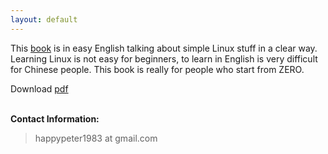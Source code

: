 ```yaml
---
layout: default
---
```


This [book](book/) is in easy English talking about simple Linux stuff in
a clear way. Learning Linux is not easy for beginners, to learn in English is
very difficult for Chinese people. This book is really for people who start from
ZERO.

Download [pdf](/LGCB-assets/pdf/lgcb.pdf)

<p><br /><b>Contact Information:</b></p>

<blockquote>
<p>
happypeter1983 at gmail.com
</p>
</blockquote>




